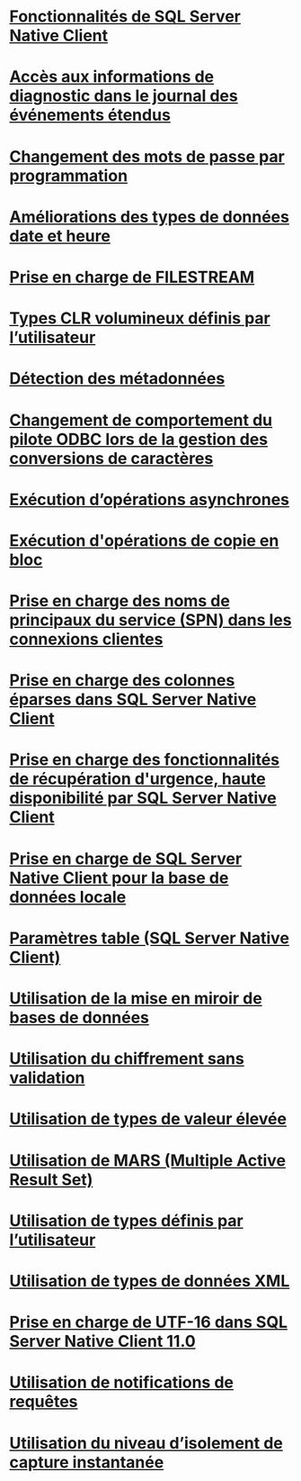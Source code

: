 # [Fonctionnalités de SQL Server Native Client](sql-server-native-client-features.md)

# [Accès aux informations de diagnostic dans le journal des événements étendus](accessing-diagnostic-information-in-the-extended-events-log.md)
# [Changement des mots de passe par programmation](changing-passwords-programmatically.md)
# [Améliorations des types de données date et heure](date-and-time-improvements.md)
# [Prise en charge de FILESTREAM](filestream-support.md)
# [Types CLR volumineux définis par l’utilisateur](large-clr-user-defined-types.md)
# [Détection des métadonnées](metadata-discovery.md)
# [Changement de comportement du pilote ODBC lors de la gestion des conversions de caractères](odbc-driver-behavior-change-when-handling-character-conversions.md)
# [Exécution d’opérations asynchrones](performing-asynchronous-operations.md)
# [Exécution d'opérations de copie en bloc](performing-bulk-copy-operations.md)
# [Prise en charge des noms de principaux du service (SPN) dans les connexions clientes](service-principal-name-spn-support-in-client-connections.md)
# [Prise en charge des colonnes éparses dans SQL Server Native Client](sparse-columns-support-in-sql-server-native-client.md)
# [Prise en charge des fonctionnalités de récupération d'urgence, haute disponibilité par SQL Server Native Client](sql-server-native-client-support-for-high-availability-disaster-recovery.md)
# [Prise en charge de SQL Server Native Client pour la base de données locale](sql-server-native-client-support-for-localdb.md)
# [Paramètres table (SQL Server Native Client)](table-valued-parameters-sql-server-native-client.md)
# [Utilisation de la mise en miroir de bases de données](using-database-mirroring.md)
# [Utilisation du chiffrement sans validation](using-encryption-without-validation.md)
# [Utilisation de types de valeur élevée](using-large-value-types.md)
# [Utilisation de MARS (Multiple Active Result Set)](using-multiple-active-result-sets-mars.md)
# [Utilisation de types définis par l’utilisateur](using-user-defined-types.md)
# [Utilisation de types de données XML](using-xml-data-types.md)
# [Prise en charge de UTF-16 dans SQL Server Native Client 11.0](utf-16-support-in-sql-server-native-client-11-0.md)
# [Utilisation de notifications de requêtes](working-with-query-notifications.md)
# [Utilisation du niveau d’isolement de capture instantanée](working-with-snapshot-isolation.md)
